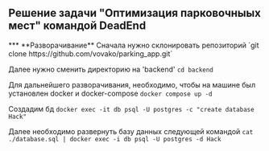 <h2>Решение задачи "Оптимизация парковочныых мест" командой DeadEnd</h2>
***
**Разворачивание**
Сначала нужно склонировать репозиторий
`git clone https://github.com/vovako/parking_app.git`

Далее нужно сменить директорию на 'backend'
`cd backend`

Для дальнейшего разворачивания, необходимо, чтобы на машине был установлен docker и docker-compose
`docker compose up -d`

Создадим бд
`docker exec -it db psql -U postgres -c "create database Hack"`

Далее необходимо развернуть базу данных следующей командой
`cat ./database.sql | docker exec -i db psql -U postgres -d Hack`